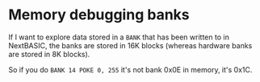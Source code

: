 # Memory debugging banks

If I want to explore data stored in a `BANK` that has been written to in NextBASIC, the banks are stored in 16K blocks (whereas hardware banks are stored in 8K blocks).

So if you do `BANK 14 POKE 0, 255` it's not bank 0x0E in memory, it's 0x1C.
